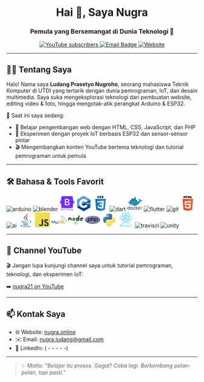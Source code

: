 <!-- <img align="right" alt="Coding" width="400" src="https://avatars.githubusercontent.com/u/150422561?v=4"> -->

<h1 align="center">Hai 👋, Saya Nugra</h1>
<h3 align="center">Pemula yang Bersemangat di Dunia Teknologi 🚀</h3>

<p align="center">
  <a href="https://www.youtube.com/@nugra21" target="_blank">
    <img src="https://img.shields.io/youtube/channel/subscribers/UCnugra21fakeid?style=social" alt="YouTube subscribers"/>
  </a>
  <a href="mailto:nugra.ludang@gmail.com">
    <img src="https://img.shields.io/badge/Email-DM%20me-red" alt="Email Badge"/>
  </a>
  <a href="https://nugra.online" target="_blank">
    <img src="https://img.shields.io/badge/Website-nugra.online-blue" alt="Website"/>
  </a>
</p>

---

## 👨‍💻 Tentang Saya
Halo! Nama saya **Ludang Prasetyo Nugroho**, seorang mahasiswa Teknik Komputer di UTDI yang tertarik dengan dunia pemrograman, IoT, dan desain multimedia. Saya suka mengeksplorasi teknologi dari pembuatan website, editing video & foto, hingga mengotak-atik perangkat Arduino & ESP32.

🧠 Saat ini saya sedang:
- 🚀 Belajar pengembangan web dengan HTML, CSS, JavaScript, dan PHP
- 🧩 Eksperimen dengan proyek IoT berbasis ESP32 dan sensor-sensor pintar
- 🎬 Mengembangkan konten YouTube bertema teknologi dan tutorial pemrograman untuk pemula

---

## 🛠️ Bahasa & Tools Favorit

<p align="left">
  <img src="https://cdn.worldvectorlogo.com/logos/arduino-1.svg" alt="arduino" width="40"/>
  <img src="https://download.blender.org/branding/community/blender_community_badge_white.svg" alt="blender" width="40"/>
  <img src="https://raw.githubusercontent.com/devicons/devicon/master/icons/bootstrap/bootstrap-plain-wordmark.svg" alt="bootstrap" width="40"/>
  <img src="https://raw.githubusercontent.com/devicons/devicon/master/icons/cplusplus/cplusplus-original.svg" alt="c++" width="40"/>
  <img src="https://raw.githubusercontent.com/devicons/devicon/master/icons/css3/css3-original-wordmark.svg" alt="css3" width="40"/>
  <img src="https://www.vectorlogo.zone/logos/dartlang/dartlang-icon.svg" alt="dart" width="40"/>
  <img src="https://raw.githubusercontent.com/devicons/devicon/master/icons/docker/docker-original-wordmark.svg" alt="docker" width="40"/>
  <img src="https://www.vectorlogo.zone/logos/flutterio/flutterio-icon.svg" alt="flutter" width="40"/>
  <img src="https://www.vectorlogo.zone/logos/git-scm/git-scm-icon.svg" alt="git" width="40"/>
  <img src="https://raw.githubusercontent.com/devicons/devicon/master/icons/html5/html5-original-wordmark.svg" alt="html" width="40"/>
  <img src="https://www.vectorlogo.zone/logos/adobe_illustrator/adobe_illustrator-icon.svg" alt="ai" width="40"/>
  <img src="https://raw.githubusercontent.com/devicons/devicon/master/icons/java/java-original.svg" alt="java" width="40"/>
  <img src="https://raw.githubusercontent.com/devicons/devicon/master/icons/javascript/javascript-original.svg" alt="js" width="40"/>
  <img src="https://raw.githubusercontent.com/devicons/devicon/master/icons/mysql/mysql-original-wordmark.svg" alt="mysql" width="40"/>
  <img src="https://raw.githubusercontent.com/devicons/devicon/master/icons/nodejs/nodejs-original-wordmark.svg" alt="nodejs" width="40"/>
  <img src="https://raw.githubusercontent.com/devicons/devicon/master/icons/php/php-original.svg" alt="php" width="40"/>
  <img src="https://raw.githubusercontent.com/devicons/devicon/master/icons/python/python-original.svg" alt="python" width="40"/>
  <img src="https://raw.githubusercontent.com/devicons/devicon/master/icons/react/react-original-wordmark.svg" alt="react" width="40"/>
  <img src="https://www.vectorlogo.zone/logos/travis-ci/travis-ci-icon.svg" alt="travisci" width="40"/>
  <img src="https://www.vectorlogo.zone/logos/unity3d/unity3d-icon.svg" alt="unity" width="40"/>
</p>

---

## 🎥 Channel YouTube
🎬 Jangan lupa kunjungi channel saya untuk tutorial pemrograman, teknologi, dan eksperimen IoT:

➡️ [nugra21 on YouTube](https://www.youtube.com/@nugra21)

---

## 📫 Kontak Saya
- 🌐 Website: [nugra.online](https://nugra.online)
- ✉️ Email: nugra.ludang@gmail.com
- 💼 LinkedIn: ( - - - - -)

---

> ✨ Motto: _"Belajar itu proses. Gagal? Coba lagi. Berkembang pelan-pelan, tapi pasti."_  

